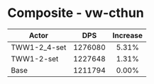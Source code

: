 # Composite - vw-cthun
| Actor | DPS | Increase |
|---|:---:|:---:|
|TWW1-2_4-set|1276080|5.31%|
|TWW1-2-set|1227648|1.31%|
|Base|1211794|0.00%|
